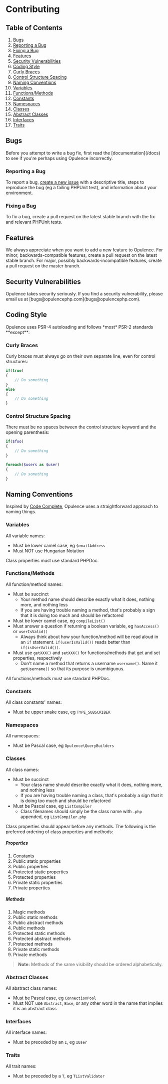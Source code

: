 # Contributing

## Table of Contents
1. [Bugs](#bugs)
  1. [Reporting a Bug](#reporting-bug)
  2. [Fixing a Bug](#fixing-bug)
2. [Features](#features)
3. [Security Vulnerabilities](#security-vulnerabilities)
4. [Coding Style](#coding-style)
  1. [Curly Braces](#curly-braces)
  2. [Control Structure Spacing](#control-structure-spacing)
5. [Naming Conventions](#naming-conventions)
  1. [Variables](#variables)
  2. [Functions/Methods](#functions-methods)
  3. [Constants](#constants)
  4. [Namespaces](#namespaces)
  5. [Classes](#classes)
  6. [Abstract Classes](#abstract-classes)
  7. [Interfaces](#interfaces)
  8. [Traits](#traits)

<h2 id="bugs">Bugs</h2>
Before you attempt to write a bug fix, first read the [documentation](/docs) to see if you're perhaps using Opulence incorrectly.

<h3 id="reporting-bug">Reporting a Bug</h3>
To report a bug, <a href="https://github.com/opulencephp/Opulence/issues" target="_blank">create a new issue</a> with a descriptive title, steps to reproduce the bug (eg a failing PHPUnit test), and information about your environment.

<h3 id="fixing-bug">Fixing a Bug</h3>
To fix a bug, create a pull request on the latest stable branch with the fix and relevant PHPUnit tests.

<h2 id="features">Features</h2>
We always appreciate when you want to add a new feature to Opulence.  For minor, backwards-compatible features, create a pull request on the latest stable branch.  For major, possibly backwards-incompatible features, create a pull request on the master branch.

<h2 id="security-vulnerabilities">Security Vulnerabilities</h2>
Opulence takes security seriously.  If you find a security vulnerability, please email us at [bugs@opulencephp.com](bugs@opulencephp.com).

<h2 id="coding-style">Coding Style</h2>
Opulence uses PSR-4 autoloading and follows *most* PSR-2 standards **except**:

<h3 id="curly-braces">Curly Braces</h3>
Curly braces must always go on their own separate line, even for control structures:

```php
if(true)
{
    // Do something
}
else
{
    // Do something
}
```

<h3 id="control-structure-spacing">Control Structure Spacing</h3>
There must be no spaces between the control structure keyword and the opening parenthesis:

```php
if($foo)
{
    // Do something
}

foreach($users as $user)
{
    // Do something
}
```

<h2 id="naming-conventions">Naming Conventions</h2>
Inspired by <a href="http://www.amazon.com/Code-Complete-Practical-Handbook-Construction/dp/0735619670" target="_blank">Code Complete</a>, Opulence uses a straightforward approach to naming things.

<h3 id="variables">Variables</h3>
All variable names:

* Must be lower camel case, eg `$emailAddress`
* Must NOT use Hungarian Notation

Class properties must use standard PHPDoc.

<h3 id="functions-methods">Functions/Methods</h3>
All function/method names:

* Must be succinct
  * Your method name should describe exactly what it does, nothing more, and nothing less
  * If you are having trouble naming a method, that's probably a sign that it is doing too much and should be refactored
* Must be lower camel case, eg `compileList()`
* Must answer a question if returning a boolean variable, eg `hasAccess()` or `userIsValid()`
  * Always think about how your function/method will be read aloud in an `if` statement.  `if(userIsValid())` reads better than `if(isUserValid())`.
* Must use `getXXX()` and `setXXX()` for functions/methods that get and set properties, respectively
  * Don't name a method that returns a username `username()`.  Name it `getUsername()` so that its purpose is unambiguous.

All functions/methods must use standard PHPDoc.

<h3 id="constants">Constants</h3>
All class constants' names:

* Must be upper snake case, eg `TYPE_SUBSCRIBER`

<h3 id="namespaces">Namespaces</h3>
All namespaces:

* Must be Pascal case, eg `Opulence\QueryBuilders`

<h3 id="classes">Classes</h3>
All class names:

* Must be succinct
  * Your class name should describe exactly what it does, nothing more, and nothing less
  * If you are having trouble naming a class, that's probably a sign that it is doing too much and should be refactored
* Must be Pascal case, eg `ListCompiler`
  * Class filenames should simply be the class name with `.php` appended, eg `ListCompiler.php`
  
Class properties should appear before any methods.  The following is the preferred ordering of class properties and methods:

##### Properties
1. Constants
2. Public static properties
3. Public properties
4. Protected static properties
5. Protected properties
6. Private static properties
7. Private properties

##### Methods
1. Magic methods
2. Public static methods
3. Public abstract methods
4. Public methods
5. Protected static methods
6. Protected abstract methods
7. Protected methods
8. Private static methods
9. Private methods

> **Note:** Methods of the same visibility should be ordered alphabetically.

<h3 id="abstract-classes">Abstract Classes</h3>
All abstract class names:

* Must be Pascal case, eg `ConnectionPool`
* Must NOT use `Abstract`, `Base`, or any other word in the name that implies it is an abstract class
  
<h3 id="interfaces">Interfaces</h3>
All interface names:

* Must be preceded by an `I`, eg `IUser`

<h3 id="traits">Traits</h3>
All trait names:

* Must be preceded by a `T`, eg `TListValidator`